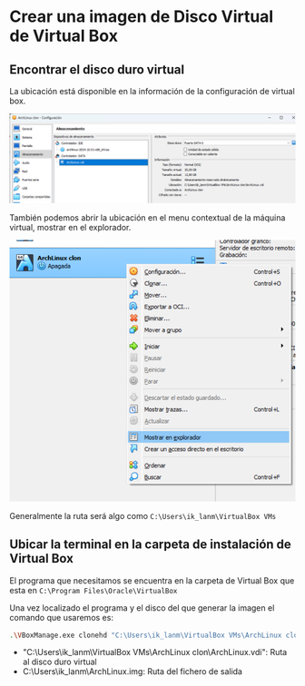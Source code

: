
# Crear una imagen de Disco Virtual de Virtual Box

## Encontrar el disco duro virtual

La ubicación está disponible en la información de la configuración de virtual box.

![alt text](image.png)

También podemos abrir la ubicación en el menu contextual de la máquina virtual, mostrar en el explorador.

![alt text](image-1.png)

Generalmente la ruta será algo como `C:\Users\ik_lanm\VirtualBox VMs` 

## Ubicar la terminal en la carpeta de instalación de Virtual Box

El programa que necesitamos se encuentra en la carpeta de Virtual Box que esta en `C:\Program Files\Oracle\VirtualBox`

Una vez localizado el programa y el disco del que generar la imagen el comando que usaremos es:

```bash
.\VBoxManage.exe clonehd "C:\Users\ik_lanm\VirtualBox VMs\ArchLinux clon\ArchLinux.vdi"  "C:\Users\ik_lanm\ArchLinux.img" --format RAW
```

- "C:\Users\ik_lanm\VirtualBox VMs\ArchLinux clon\ArchLinux.vdi": Ruta al disco duro virtual
- C:\Users\ik_lanm\ArchLinux.img: Ruta del fichero de salida